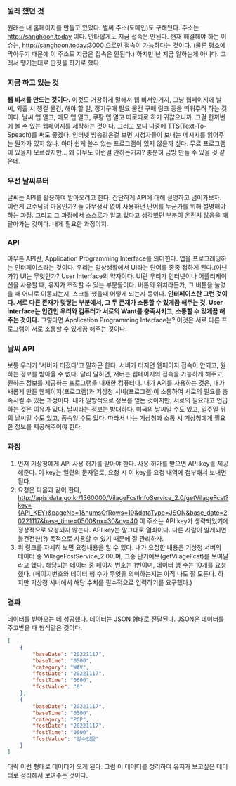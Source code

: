 ### 원래 했던 것

원래는 내 홈페이지를 만들고 있었다.
벌써 주소(도메인)도 구해뒀다. 주소는 http://sanghoon.today 이다.
안타깝게도 지금 접속은 안된다.
현재 해결해야 하는 이슈는,
http://sanghoon.today:3000 으로만 접속이 가능하다는 것이다.
(물론 평소에 막아두기 때문에 이 주소도 지금은 접속은 안된다.)
하지만 난 지금 일하는게 아니다.
그래서 땡기는대로 딴짓을 하기로 했다.

### 지금 하고 있는 것

**웹 비서를 만드는 것이다.**
이것도 거창하게 말해서 웹 비서인거지,
그냥 웹페이지에 날씨, 외출 시 챙길 물건, 해야 할 일, 정기구매 필요 물건 구매 링크 등을 띄워주려 하는 것이다.
날씨 앱 열고, 메모 앱 열고, 쿠팡 앱 열고 따로따로 하기 귀찮으니까.
그걸 한꺼번에 볼 수 있는 웹페이지를 제작하는 것이다.
그러고 보니 나중에 TTS(Text-To-Speach)를 써도 좋겠다.
인터넷 방송같은걸 보면 시청자들이 보내는 메시지를 읽어주는 뭔가가 있지 않나.
아마 쉽게 쓸수 있는 프로그램이 있지 않을까 싶다.
무료 프로그램이 있을지 모르겠지만...
왜 아무도 이런걸 안하는거지? 충분히 금방 만들 수 있을 것 같은데.

### 우선 날씨부터

날씨는 API를 활용하여 받아오려고 한다.
간단하게 API에 대해 설명하고 넘어가보자.
이런게 교수님의 마음인가?
늘 아무생각 없이 사용하던 단어를 누군가를 위해 설명해야 하는 과정.
그리고 그 과정에서 스스로가 알고 있다고 생각했던 부분이 온전치 않음을 깨달아가는 것이다.
내게 필요한 과정이지.

### API

아무튼 API란, Application Programming Interface를 의미힌다.
앱을 프로그래밍하는 인터페이스라는 것이다.
우리는 일상생활에서 UI라는 단어를 종종 접하게 된다.(아닌가?)
UI는 무엇인가? User Interface의 약자이다.
UI란 우리가 인터넷이나 어플리케이션을 사용할 때, 유저가 조작할 수 있는 부분들이다.
버튼의 위치라든가, 그 버튼을 눌렀을 때 어디로 이동되는지, 스크롤 했을때 어떻게 되는지 등이다.
**인터페이스란 그런 것이다. 서로 다른 존재가 맞닿는 부분에서, 그 두 존재가 소통할 수 있게끔 해주는 것.
User Interface는 인간인 우리와 컴퓨터가 서로의 Want를 충족시키고, 소통할 수 있게끔 해주는 것이다.**
그렇다면 Application Programming Interface는?
이것은 서로 다른 프로그램이 서로 소통할 수 있게끔 해주는 것이다.

### 날씨 API

보통 우리가 '서버가 터졌다'고 말하곤 한다.
서버가 터지면 웹페이지 접속이 안되고, 원하는 정보를 받아올 수 없다.
달리 말하면, 서버는 웹페이지의 접속을 가능하게 해주고, 원하는 정보를 제공하는 프로그램을 내재한 컴퓨터다.
내가 API를 사용하는 것은, 내가 새롭게 만들 웹페이지(프로그램)과 기상청 서버(프로그램)이 소통하여 서로의 필요를 충족시킬 수 있는 과정이다.
내가 일방적으로 정보를 얻는 것이지만, 서로의 필요라고 언급하는 것은 이유가 있다.
날씨라는 정보는 방대하다.
미국의 날씨일 수도 있고, 일주일 뒤의 날씨일 수도 있고, 풍속일 수도 있다.
따라서 나는 기상청과 소통 시 기상청에게 필요한 정보를 제공해주어야 한다.

### 과정

1. 먼저 기상청에게 API 사용 허가를 받아야 한다.
   사용 허가를 받으면 API key를 제공해준다.
   이 key는 일련의 문자열로, 요청 시 이 key를 요청 내역에 첨부해서 보내면 된다.
2. 요청은 다음과 같이 한다,
   http://apis.data.go.kr/1360000/VilageFcstInfoService_2.0/getVilageFcst?key={API_KEY}&pageNo=1&numsOfRows=10&dataType=JSON&base_date=20221117&base_time=0500&nx=30&ny=40
   이 주소는 API key가 생략되었기에 정상적으로 요청되지 않는다.
   API key는 말그대로 열쇠이다.
   다른 사람이 알게되면 불건전한(?) 목적으로 사용할 수 있기 때문에 잘 관리하자.
3. 위 링크를 자세히 보면 요청내용을 알 수 있다.
   내가 요청한 내용은 기상청 서버의 데이터 중 VillageFcstService_2.0이며, 그중 단기예보(getVilageFcst)를 보여달라고 했다.
   해당되는 데이터 중 페이지 번호는 1번이며, 데이터 행 수는 10개를 요청했다.
   (페이지번호와 데이터 행 수가 무엇을 의미하는지는 아직 나도 잘 모른다. 하지만 기상청 서버에서 해당 수치를 필수적으로 입력하기를 요구했다.)

### 결과

데이터를 받아오는 데 성공했다.
데이터는 JSON 형태로 전달된다.
JSON은 데이터를 주고받을 때 형식같은 것이다.

```json
[
	{
		"baseDate": "20221117",
		"baseTime": "0500",
		"category": "WAV",
		"fcstDate": "20221117",
		"fcstTime": "0600",
		"fcstValue": "0"
	},
	{
		"baseDate": "20221117",
		"baseTime": "0500",
		"category": "PCP",
		"fcstDate": "20221117",
		"fcstTime": "0600",
		"fcstValue": "강수없음"
	}
]
```

대략 이런 형태로 데이터가 오게 된다.
그럼 이 데이터를 정리하여 유저가 보고싶은 데이터로 정리해서 보여주는 것이다.
